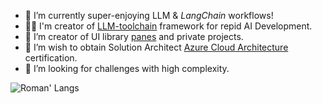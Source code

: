 - 🦜 I’m currently super-enjoying LLM & *LangChain* workflows!
- ⛓️‍💥 I'm creator of [LLM-toolchain](https://github.com/roman-rr/LLM-toolchain) framework for repid AI Development. 
- 🔭 I’m creator of UI library [panes](https://github.com/roman-rr/cupertino-pane) and private projects. 
- 🌱 I’m wish to obtain Solution Architect [Azure Cloud Architecture](https://learn.microsoft.com/en-us/certifications/exams/az-305/) certification.
- 👯 I’m looking for challenges with high complexity. 

<!--
### Hi there 👋
**roman-rr/roman-rr** is a ✨ _special_ ✨ repository because its `README.md` (this file) appears on your GitHub profile.

Here are some ideas to get you started:

- 🔭 I’m currently working on ...
- 🌱 I’m currently learning ...
- 👯 I’m looking to collaborate on ...
- 🤔 I’m looking for help with ...
- 💬 Ask me about ...
- 📫 How to reach me: ...
- 😄 Pronouns: ...
- ⚡ Fun fact: ...
-->

![Roman' Langs](https://github-readme-stats.vercel.app/api/top-langs/?username=roman-rr&layout=compact&theme=tokyonight)
